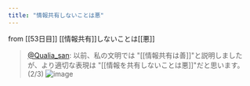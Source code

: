 ```yaml
---
title: "情報共有しないことは悪"
---
```


from [[53日目]]
[[情報共有]]しないことは[[悪]]
> [@Qualia_san](https://twitter.com/Qualia_san/status/1604483298989707266?s=20&t=AurMx9N3nqtGmczfiFCzTg): 以前、私の文明では "[[情報共有は善]]"と説明しましたが、より適切な表現は "[[情報を共有しないことは悪]]"だと思います。(2/3)
> ![image](https://pbs.twimg.com/media/FkRES-2UAAE9Y5b.png)
